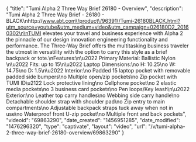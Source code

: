 {
    "title": "Tumi Alpha 2 Three Way Brief 26180 - Overview",
    "description": "Tumi Alpha 2 Three Way Brief - 26180 - BLACK\nhttp:\/\/www.abt.com\/product\/96391\/Tumi-26180BLACK.html?utm_source=youtube&utm_medium=video&utm_campaign=026180D2_20160302\n\nTUMI elevates your travel and business experience with Alpha 2 the pinnacle of our design innovation engineering functionality and performance. The Three-Way Brief offers the multitasking business traveler the utmost in versatility with the option to carry this style as a brief backpack or tote.\nFeatures:\n\u2022 Primary Material: Ballistic Nylon  \n\u2022 Fits: up to 15\n\u2022 Laptop Dimensions:\no H: 10.25\no W: 14.75\no D: 1.5\n\u2022 Interior:\no Padded 15 laptop pocket with removable padded side bumpers\no Multiple open\/zip pockets\no Zip pocket with TUMI ID\u2122 Lock protective lining\no Cellphone pocket\no 2 elastic media pockets\no 3 business card pockets\no Pen loops\/Key leash\n\u2022 Exterior:\no Leather top carry handles\no Webbing side carry handle\no Detachable shoulder strap with shoulder pad\no Zip entry to main compartments\no Adjustable backpack straps tuck away when not in use\no Waterproof front U-zip pocket\no Multiple front and back pockets",
    "videoid": "69863290",
    "date_created": "1456951285",
    "date_modified": "1476296320",
    "type": "captivate",
    "layout": "video",
    "url": "\/v\/tumi-alpha-2-three-way-brief-26180-overview\/69863290"
}